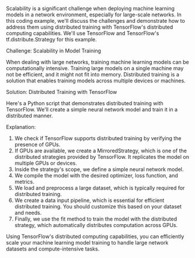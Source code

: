 Scalability is a significant challenge when deploying machine learning models in a network environment, especially for large-scale networks. In this coding example, we'll discuss the challenges and demonstrate how to address them using distributed training with TensorFlow's distributed computing capabilities. We'll use TensorFlow and TensorFlow's tf.distribute.Strategy for this example.

Challenge: Scalability in Model Training

When dealing with large networks, training machine learning models can be computationally intensive. Training large models on a single machine may not be efficient, and it might not fit into memory. Distributed training is a solution that enables training models across multiple devices or machines.

Solution: Distributed Training with TensorFlow

Here's a Python script that demonstrates distributed training with TensorFlow. We'll create a simple neural network model and train it in a distributed manner.

Explanation:

1. We check if TensorFlow supports distributed training by verifying the presence of GPUs.
2. If GPUs are available, we create a MirroredStrategy, which is one of the distributed strategies provided by TensorFlow. It replicates the model on multiple GPUs or devices.
3. Inside the strategy's scope, we define a simple neural network model.
4. We compile the model with the desired optimizer, loss function, and metrics.
5. We load and preprocess a large dataset, which is typically required for distributed training.
6. We create a data input pipeline, which is essential for efficient distributed training. You should customize this based on your dataset and needs.
7. Finally, we use the fit method to train the model with the distributed strategy, which automatically distributes computation across GPUs.

Using TensorFlow's distributed computing capabilities, you can efficiently scale your machine learning model training to handle large network datasets and compute-intensive tasks.